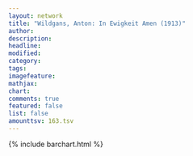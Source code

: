```yaml
---
layout: network
title: "Wildgans, Anton: In Ewigkeit Amen (1913)"
author:
description:
headline:
modified:
category:
tags:
imagefeature: 
mathjax: 
chart: 
comments: true
featured: false
list: false
amounttsv: 163.tsv
---
```

{% include barchart.html %}
